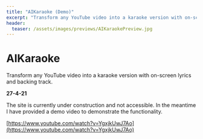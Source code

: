 ```yaml
---
title: "AIKaraoke (Demo)"
excerpt: "Transform any YouTube video into a karaoke version with on-screen lyrics and backing track."
header:
  teaser: /assets/images/previews/AIKaraokePreview.jpg
---
```


# AIKaraoke

Transform any YouTube video into a karaoke version with on-screen lyrics and backing track.

**27-4-21**

The site is currently under construction and not accessible. In the meantime I have provided a demo video to demonstrate the functionality.

[https://www.youtube.com/watch?v=YgxjkUwJ7Ao](https://www.youtube.com/watch?v=YgxjkUwJ7Ao)
